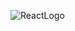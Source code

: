 ![ReactLogo](https://github.com/md-arif-alam/md-arif-alam/assets/129614679/be03e6a0-5ffd-4f38-a18f-f92046f3853c)
